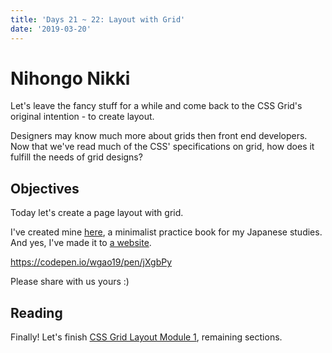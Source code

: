 ```yaml
---
title: 'Days 21 ~ 22: Layout with Grid'
date: '2019-03-20'
---
```


# Nihongo Nikki

Let's leave the fancy stuff for a while and come back to the CSS Grid's original intention - to create layout.

Designers may know much more about grids then front end developers.
Now that we've read much of the CSS' specifications on grid, how does it fulfill the needs of grid designs?

## Objectives

Today let's create a page layout with grid.

I've created mine [here](https://codepen.io/wgao19/pen/jXgbPy), a minimalist practice book for my Japanese studies. And yes, I've made it to [a website](https://japanese.wgao19.cc/).

https://codepen.io/wgao19/pen/jXgbPy

Please share with us yours :)

## Reading

Finally! Let's finish [CSS Grid Layout Module 1](https://www.w3.org/TR/css-grid-1/), remaining sections.
